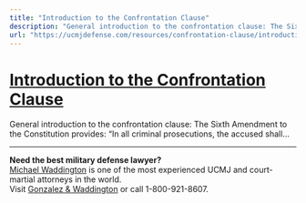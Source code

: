 ```yaml
---
title: "Introduction to the Confrontation Clause"
description: "General introduction to the confrontation clause: The Sixth Amendment to the Constitution provides: “In all criminal prosecutions, the accused shall..."
url: "https://ucmjdefense.com/resources/confrontation-clause/introduction.html"
---
```


# [Introduction to the Confrontation Clause](https://ucmjdefense.com/resources/confrontation-clause/introduction.html)

General introduction to the confrontation clause: The Sixth Amendment to the Constitution provides: “In all criminal prosecutions, the accused shall...

---

**Need the best military defense lawyer?**  
[Michael Waddington](https://ucmjdefense.com/attorneys/michael-stewart-waddington-partner.html) is one of the most experienced UCMJ and court-martial attorneys in the world.  
Visit [Gonzalez & Waddington](https://ucmjdefense.com) or call 1-800-921-8607.
